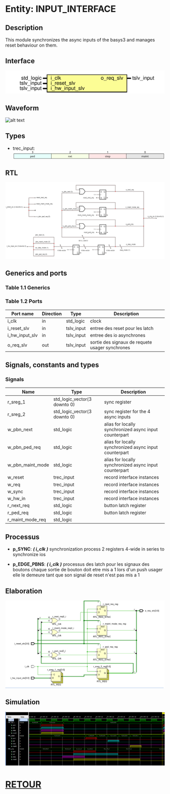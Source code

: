 &nbsp;&nbsp;

# Entity: INPUT_INTERFACE
## Description
 This module synchronizes the async inputs of the basys3 and manages reset behaviour on them.
## Interface
![Interface](media/INPUT_INTERFACE.svg "Interface")
## Waveform
![alt text](WF1_INPUT_INTERFACE.svg "title") 
## Types
  -  trec_input: 
     ![bitfield](media/wavedrom_I37z0.svg "bitfield") 
## RTL
![RTL](media/RTL_INPUT_INTERFACE.png "RTL")

## Generics and ports
### Table 1.1 Generics
### Table 1.2 Ports

| Port name      | Direction | Type       | Description                                      |
| -------------- | --------- | ---------- | ------------------------------------------------ |
| i_clk          | in        | std_logic  |  clock                                           |
| i_reset_slv    | in        | tslv_input |  entree des reset pour les latch                 |
| i_hw_input_slv | in        | tslv_input |  entree des io asynchrones                       |
| o_req_slv      | out       | tslv_input |  sortie des signaux de requete usager synchrones |

## Signals, constants and types
### Signals
| Name             | Type                         | Description                                              |
| ---------------- | ---------------------------- | -------------------------------------------------------- |
| r_sreg_1         | std_logic_vector(3 downto 0) |  sync register                                           |
| r_sreg_2         | std_logic_vector(3 downto 0) |  sync register for the 4 async inputs                    |
| w_pbn_next       | std_logic                    |   alias for locally synchronized async input counterpart |
| w_pbn_ped_req    | std_logic                    |   alias for locally synchronized async input counterpart |
| w_pbn_maint_mode | std_logic                    |   alias for locally synchronized async input counterpart |
| w_reset          | trec_input                   |  record interface instances                              |
|  w_req           | trec_input                   |  record interface instances                              |
|  w_sync          | trec_input                   |  record interface instances                              |
|  w_hw_in         | trec_input                   |  record interface instances                              |
| r_next_req       | std_logic                    |  button latch register                                   |
| r_ped_req        | std_logic                    |  button latch register                                   |
| r_maint_mode_req | std_logic                    |                                                          |

## Processus
- **p_SYNC**: ***( i_clk )***
 synchronization process
 2 registers 4-wide in series to synchronize ios

- **p_EDGE_PBNS**: ***( i_clk )***
 processus des latch pour les signaux des boutons
 chaque sortie de bouton doit etre mis a 1 lors d'un push usager
 elle le demeure tant que son signal de reset n'est pas mis a 1

## Elaboration
![RTL2](media/RTL2_INPUT_INTERFACE.png "RTL Vivado")

## Simulation
![SIM](media/SIM_INPUT_INTERFACE.png "Sim")


# [RETOUR](../README.md)